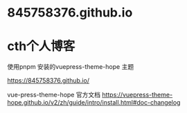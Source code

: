 # 845758376.github.io
# cth个人博客


使用pnpm 安装的vuepress-theme-hope 主题

https://845758376.github.io/

vue-press-theme-hope 官方文档
https://vuepress-theme-hope.github.io/v2/zh/guide/intro/install.html#doc-changelog